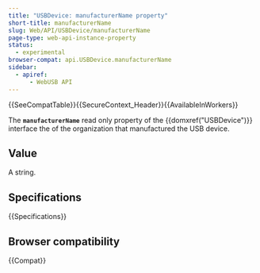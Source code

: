 ```yaml
---
title: "USBDevice: manufacturerName property"
short-title: manufacturerName
slug: Web/API/USBDevice/manufacturerName
page-type: web-api-instance-property
status:
  - experimental
browser-compat: api.USBDevice.manufacturerName
sidebar:
  - apiref:
      - WebUSB API
---
```


{{SeeCompatTable}}{{SecureContext_Header}}{{AvailableInWorkers}}

The **`manufacturerName`** read only property of the
{{domxref("USBDevice")}} interface the of the organization that manufactured the USB
device.

## Value

A string.

## Specifications

{{Specifications}}

## Browser compatibility

{{Compat}}
